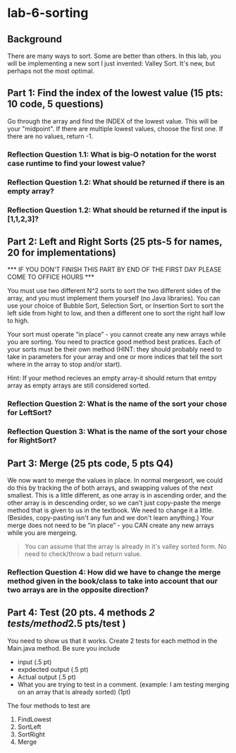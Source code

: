 # lab-6-sorting

## Background
There are many ways to sort. Some are better than others. In this lab, you will be implementing a new sort I just invented: Valley Sort. It's new, but perhaps not the most optimal.

## 

## Part 1: Find the index of the lowest value  (15 pts: 10 code, 5 questions)
Go through the array and find the INDEX of the lowest value. This will be your "midpoint".  If there are multiple lowest values, choose the first one. If there are no values, return -1.

### Reflection Question 1.1: What is big-O notation for the worst case runtime to find your lowest value?
### Reflection Question 1.2: What should be returned if there is an empty array?
### Reflection Question 1.2: What should be returned if the input is [1,1,2,3]? 

## Part 2: Left and Right Sorts (25 pts-5 for names, 20 for implementations)
*** IF YOU DON'T FINISH THIS PART BY END OF THE FIRST DAY PLEASE COME TO OFFICE HOURS ***

You must use two different N^2 sorts to sort the two different sides of the array, and you must
implement them yourself (no Java libraries). You can use your choice of Bubble Sort,
Selection Sort, or Insertion Sort to sort the left side from hight to low, and then a different one to sort
the right half low to high.

Your sort must operate “in place” - you cannot create any new arrays while you are sorting.
You need to practice good method best pratices. Each of your sorts must be their own
method (HINT: they should probably need to take in parameters for your array and one or more indices that tell
the sort where in the array to stop and/or start). 

Hint: If your method recieves an empty array-it should return that emtpy array as empty arrays are still considered sorted. 

### Reflection Question 2: What is the name of the sort your chose for LeftSort? 

### Reflection Question 3: What is the name of the sort your chose for RightSort?

## Part 3: Merge (25 pts code, 5 pts Q4)
We now want to merge the values in place. In normal mergesort, we could do this by tracking the of both arrays, and swapping values of the next smallest. This is a little different, as one array is in ascending order, and the other array is in descending order, so we can't just copy-paste the merge method that is given to us in the textbook. We need to change it a little. (Besides, copy-pasting isn't any fun and we don't learn anything.)
Your merge does not need to be “in place” - you CAN create any new arrays while you are mergeing.

> You can assume that the array is already in it's valley sorted form. No need to check/throw a bad return value. 

### Reflection Question 4: How did we have to change the merge method given in the book/class to take into account that our two arrays are in the opposite direction?

## Part 4: Test (20 pts. 4 methods *2 tests/method*2.5 pts/test )

You need to show us that it works. Create 2 tests for each method in the Main.java method. Be sure you include
* input (.5 pt)
* expdected output (.5 pt)
* Actual output (.5 pt)
* What you are trying to test in a comment. (example: I am testing merging on an array that is already sorted) (1pt) 

The four methods to test are

1) FindLowest
2) SortLeft
3) SortRight
4) Merge
